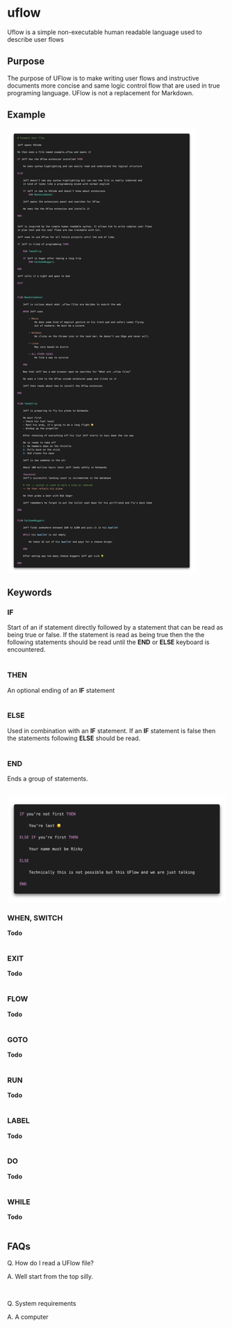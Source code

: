 # uflow
Uflow is a simple non-executable human readable language used to describe user flows

## Purpose
The purpose of UFlow is to make writing user flows and instructive documents more concise and 
same logic control flow that are used in true programing language. UFlow is not a replacement for
Markdown.

## Example
![Example](img/example.png)


## Keywords

### IF
Start of an if statement directly followed by a statement that can be read as being true or false.
If the statement is read as being true then the the following statements should be read until
the **END** or **ELSE** keyboard is encountered.
<br/>
<br/>

### THEN
An optional ending of an **IF** statement
<br/>
<br/>

### ELSE
Used in combination with an **IF** statement. If an **IF** statement is false then the statements
following **ELSE** should be read.
<br/>
<br/>

### END
Ends a group of statements.
<br/>
<br/>

![IF statement](img/if.png)

### WHEN, SWITCH
**Todo**
<br/>
<br/>

### EXIT
**Todo**
<br/>
<br/>

### FLOW
**Todo**
<br/>
<br/>

### GOTO
**Todo**
<br/>
<br/>

### RUN
**Todo**
<br/>
<br/>

### LABEL
**Todo**
<br/>
<br/>

### DO
**Todo**
<br/>
<br/>

### WHILE
**Todo**
<br/>
<br/>


## FAQs

Q. How do I read a UFlow file?

A. Well start from the top silly.

<br/>

Q. System requirements

A. A computer 